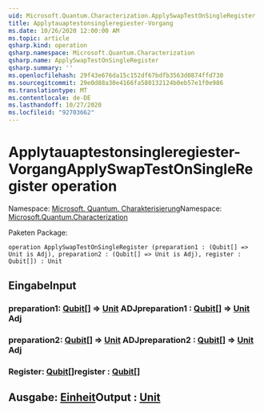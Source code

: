 ```yaml
---
uid: Microsoft.Quantum.Characterization.ApplySwapTestOnSingleRegister
title: Applytauaptestonsingleregiester-Vorgang
ms.date: 10/26/2020 12:00:00 AM
ms.topic: article
qsharp.kind: operation
qsharp.namespace: Microsoft.Quantum.Characterization
qsharp.name: ApplySwapTestOnSingleRegister
qsharp.summary: ''
ms.openlocfilehash: 29f43e676da15c152df67bdfb3563d0874ffd730
ms.sourcegitcommit: 29e0d88a30e4166fa580132124b0eb57e1f0e986
ms.translationtype: MT
ms.contentlocale: de-DE
ms.lasthandoff: 10/27/2020
ms.locfileid: "92703662"
---
```

# <a name="applyswaptestonsingleregister-operation"></a><span data-ttu-id="98752-102">Applytauaptestonsingleregiester-Vorgang</span><span class="sxs-lookup"><span data-stu-id="98752-102">ApplySwapTestOnSingleRegister operation</span></span>

<span data-ttu-id="98752-103">Namespace: [Microsoft. Quantum. Charakterisierung](xref:Microsoft.Quantum.Characterization)</span><span class="sxs-lookup"><span data-stu-id="98752-103">Namespace: [Microsoft.Quantum.Characterization](xref:Microsoft.Quantum.Characterization)</span></span>

<span data-ttu-id="98752-104">Paketen [](https://nuget.org/packages/)</span><span class="sxs-lookup"><span data-stu-id="98752-104">Package: [](https://nuget.org/packages/)</span></span>




```qsharp
operation ApplySwapTestOnSingleRegister (preparation1 : (Qubit[] => Unit is Adj), preparation2 : (Qubit[] => Unit is Adj), register : Qubit[]) : Unit
```


## <a name="input"></a><span data-ttu-id="98752-105">Eingabe</span><span class="sxs-lookup"><span data-stu-id="98752-105">Input</span></span>

### <a name="preparation1--qubit--unit-adj"></a><span data-ttu-id="98752-106">preparation1: [Qubit](xref:microsoft.quantum.lang-ref.qubit)[] => [Unit](xref:microsoft.quantum.lang-ref.unit) ADJ</span><span class="sxs-lookup"><span data-stu-id="98752-106">preparation1 : [Qubit](xref:microsoft.quantum.lang-ref.qubit)[] => [Unit](xref:microsoft.quantum.lang-ref.unit) Adj</span></span>




### <a name="preparation2--qubit--unit-adj"></a><span data-ttu-id="98752-107">preparation2: [Qubit](xref:microsoft.quantum.lang-ref.qubit)[] => [Unit](xref:microsoft.quantum.lang-ref.unit) ADJ</span><span class="sxs-lookup"><span data-stu-id="98752-107">preparation2 : [Qubit](xref:microsoft.quantum.lang-ref.qubit)[] => [Unit](xref:microsoft.quantum.lang-ref.unit) Adj</span></span>




### <a name="register--qubit"></a><span data-ttu-id="98752-108">Register: [Qubit](xref:microsoft.quantum.lang-ref.qubit)[]</span><span class="sxs-lookup"><span data-stu-id="98752-108">register : [Qubit](xref:microsoft.quantum.lang-ref.qubit)[]</span></span>





## <a name="output--unit"></a><span data-ttu-id="98752-109">Ausgabe: [Einheit](xref:microsoft.quantum.lang-ref.unit)</span><span class="sxs-lookup"><span data-stu-id="98752-109">Output : [Unit](xref:microsoft.quantum.lang-ref.unit)</span></span>

